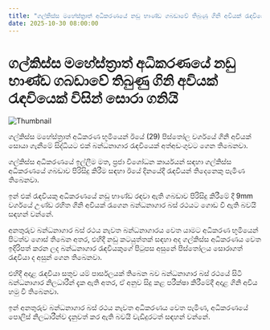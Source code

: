 ```yaml
---
title: "ගල්කිස්ස මහේස්ත්‍රාත් අධිකරණයේ නඩු භාණ්ඩ ගබඩාවේ තිබුණු ගිනි අවියක් රැඳවියෙක් විසින් සොරා ගනියි"
date: 2025-10-30 08:00:00
---
```


# ගල්කිස්ස මහේස්ත්‍රාත් අධිකරණයේ නඩු භාණ්ඩ ගබඩාවේ තිබුණු ගිනි අවියක් රැඳවියෙක් විසින් සොරා ගනියි

![Thumbnail](https://helakuru.sgp1.cdn.digitaloceanspaces.com/esana/images/lib/galkissa-court-jm.jpg)

ගල්කිස්ස මහේස්ත්‍රාත් අධිකරණ භූමියෙන් ඊයේ (29) පිස්තෝල වර්ගයේ ගිනි අවියක් සොයා ගැනීමේ සිද්ධියට එක් බන්ධනාගාර රැඳවියෙක් අත්අඩංගුවට ගෙන තිබෙනවා.

ගල්කිස්ස අධිකරණයේ ඉල්ලීම මත, ප්‍රජා විශෝධන කාර්යයන් සඳහා ගල්කිස්ස අධිකරණයේ ගබඩාව පිරිසිදු කිරීම සඳහා ඊයේ දිනයේදී රැඳවියන් තිදෙනෙකු පැමිණ තිබෙනවා.

ඉන් එක් රැඳවියකු අධිකරණයේ නඩු භාණ්ඩ රඳවා ඇති ගබඩාව පිරිසිදු කිරීමේ දී 9mm වර්ගයේ උණ්ඩ රහිත ගිනි අවියක් රැගෙන බන්ධනාගාර බස් රථයට ගොඩ වී ඇති බවයි සඳහන් වන්නේ.

අනතුරුව බන්ධනාගාර බස් රථය නැවත බන්ධනාගාරය වෙත යාමට අධිකරණ භූමියෙන් පිටත්ව ගොස් තිබෙන අතර, එහිදී නඩු කටයුත්තක් සඳහා අද ගල්කිස්ස අධිකරණය වෙත ඉදිරිපත් කරන ලද බන්ධනාගාර රැඳවියකුගේ පිටුපස අසුනේ පිස්තෝලය සොරාගත් රැඳවියා ද අසුන් ගෙන තිබෙනවා.

එහිදී අදාළ රැඳවියා සතුව යම් පාර්සලයක් තිබෙන බව බන්ධනාගාර බස් රථයේ සිටි බන්ධනාගාර නිලධාරීන් දැක ඇති අතර, ඒ අනුව සිදු කළ පරීක්ෂා කිරීමේදී අදාළ ගිනි අවිය හමු වී තිබෙනවා.

ඉන් අනතුරුව බන්ධනාගාර බස් රථය නැවත අධිකරණය වෙත පැමිණ, අධිකරණයේ පොලිස් නිලධාරීන්ව දැනුවත් කර ඇති බවයි වැඩිදුරටත් සඳහන් වන්නේ.

